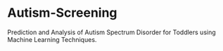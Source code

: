 # Autism-Screening
Prediction and Analysis of Autism Spectrum Disorder for Toddlers using Machine Learning Techniques.

